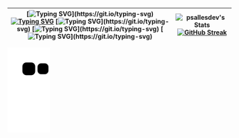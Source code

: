 | [![Typing SVG](https://readme-typing-svg.demolab.com?font=Iosevka&size=35&duration=500&color=E6EDF3&vCenter=true&multiline=true&repeat=false&width=467&height=250&separator=%3C&lines=fn+main()%3C%7B%3C%E3%85%A4%E3%85%A4println!(%22Welcome...%22);%3C%7D)](https://git.io/typing-svg) [![Typing SVG](https://readme-typing-svg.demolab.com?font=Iosevka&duration=1000&color=E6EDF3&vCenter=true&multiline=true&repeat=false&width=467&height=35&lines=%E2%80%A2+%F0%9F%93%81+I'm+currently+working+in%3A)](https://git.io/typing-svg) [![Typing SVG](https://readme-typing-svg.demolab.com?size=15&font=Iosevka&duration=1000&color=E6EDF3&vCenter=true&multiline=true&repeat=false&width=467&height=35&lines=%E3%85%A4-+Embedded+systems;)](https://git.io/typing-svg) [![Typing SVG](https://readme-typing-svg.demolab.com?size=15&font=Iosevka&duration=1000&color=E6EDF3&vCenter=true&multiline=true&repeat=false&width=467&height=35&lines=%E3%85%A4-+Remote+access+malware+and+anti+degub;)](https://git.io/typing-svg) [![Typing SVG](https://readme-typing-svg.demolab.com?font=Iosevka&size=15&duration=1000&color=E6EDF3&vCenter=true&multiline=true&repeat=false&width=467&height=35&lines=%E3%85%A4-+LoRa%2C+RFID+and+computer+engineering;)](https://git.io/typing-svg) | ![psallesdev's Stats](https://github-readme-stats.vercel.app/api?username=psallesdev&show_icons=true&count_private=true&bg_color=0d1117&border_radius=0&border_color=272D33&card_width=450) [![GitHub Streak](https://streak-stats.demolab.com?user=psallesdev&border_radius=0&card_width=450&border=272D33&background=0D1117&ring=132841&fire=296ECB&stroke=272D33&currStreakLabel=296ECB&currStreakNum=434D58&sideNums=434D58&sideLabels=434D58&dates=434D58&excludeDaysLabel=434D58)](https://git.io/streak-stats) |
|--|--|

![snake gif](https://github.com/PSalleSDev/PSalleSDev/blob/output/github-contribution-grid-snake.svg)
